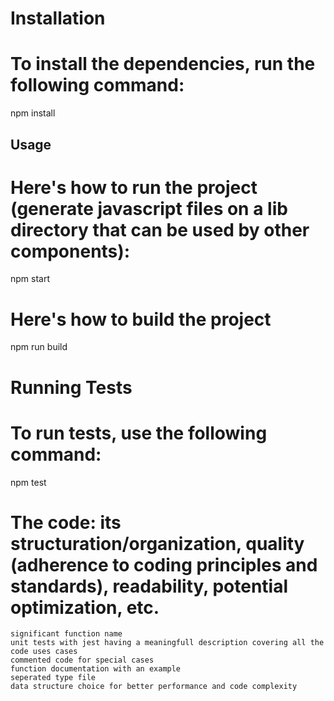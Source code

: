 # Installation

# To install the dependencies, run the following command:
npm install



## Usage

# Here's how to run the project (generate javascript files on a lib directory that can be used by other components):
npm start

# Here's how to build the project
npm run build



# Running Tests

# To run tests, use the following command:
npm test

# The code: its structuration/organization, quality (adherence to coding principles and standards), readability, potential optimization, etc.
    significant function name
    unit tests with jest having a meaningfull description covering all the code uses cases
    commented code for special cases
    function documentation with an example
    seperated type file
    data structure choice for better performance and code complexity


